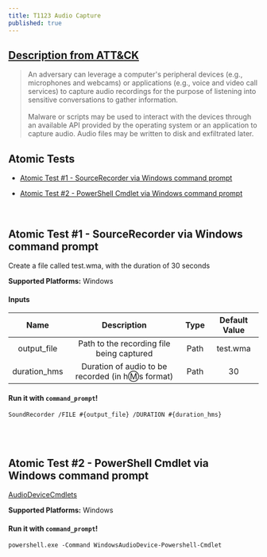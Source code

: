 ```yaml
---
title: T1123 Audio Capture
published: true
---
```

## [Description from ATT&CK](https://attack.mitre.org/wiki/Technique/T1123)
<blockquote>An adversary can leverage a computer's peripheral devices (e.g., microphones and webcams) or applications (e.g., voice and video call services) to capture audio recordings for the purpose of listening into sensitive conversations to gather information.<br/>
<br/>
Malware or scripts may be used to interact with the devices through an available API provided by the operating system or an application to capture audio. Audio files may be written to disk and exfiltrated later.</blockquote>

## Atomic Tests

- [Atomic Test #1 - SourceRecorder via Windows command prompt](#atomic-test-1---sourcerecorder-via-windows-command-prompt)

- [Atomic Test #2 - PowerShell Cmdlet via Windows command prompt](#atomic-test-2---powershell-cmdlet-via-windows-command-prompt)

<br/>

## Atomic Test #1 - SourceRecorder via Windows command prompt
Create a file called test.wma, with the duration of 30 seconds

**Supported Platforms:** Windows

#### Inputs

| Name | Description | Type | Default Value | 
|:------:|:-------------:|:------:|:---------------:|
| output_file | Path to the recording file being captured | Path | test.wma|
| duration_hms | Duration of audio to be recorded (in h:m:s format) | Path | 30|

#### Run it with `command_prompt`!

```
SoundRecorder /FILE #{output_file} /DURATION #{duration_hms}
```
<br/>
<br/>

## Atomic Test #2 - PowerShell Cmdlet via Windows command prompt
[AudioDeviceCmdlets](https://github.com/cdhunt/WindowsAudioDevice-Powershell-Cmdlet)

**Supported Platforms:** Windows

#### Run it with `command_prompt`!

```
powershell.exe -Command WindowsAudioDevice-Powershell-Cmdlet
```
